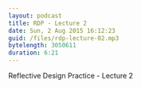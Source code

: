 ```yaml
---
layout: podcast
title: RDP - Lecture 2
date: Sun, 2 Aug 2015 16:12:23
guid: /files/rdp-lecture-02.mp3
bytelength: 3050611
duration: 6:21
---
```

Reflective Design Practice - Lecture 2